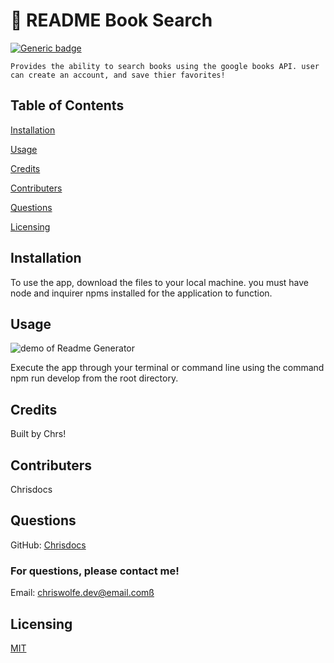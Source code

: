 # 📘 README Book Search
[![Generic badge](https://img.shields.io/badge/License-MIT-green)](https://shields.io/)
    
    Provides the ability to search books using the google books API. user can create an account, and save thier favorites!

  
  ## Table of Contents
  [Installation](#installation)

  [Usage](#usage)

  [Credits](#credits)

  [Contributers](#contributers)

  [Questions](#questions)

  [Licensing](#licensing)

  
  
  ## Installation

  To use the app, download the files to your local machine.  you must have node and inquirer npms installed for the application to function.
    
  
  ## Usage
  ![demo of Readme Generator](./assets/demo.gif)

  Execute the app through your terminal or command line using the command npm run develop from the root directory.
    
  
  ## Credits
    
  Built by Chrs!
    
  
  ## Contributers
    
  Chrisdocs
    
  
  ## Questions
  GitHub: [Chrisdocs](http://github.com/Chrisdocs)
    
  
  ### For questions, please contact me!
  Email: chriswolfe.dev@email.comß
    
  
  ## Licensing
    
  [MIT](https://google.com/search?q=MIT_license)